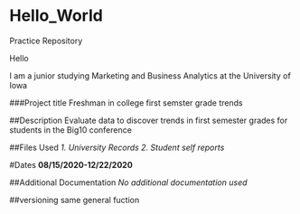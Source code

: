# Hello_World
Practice Repository

Hello

I am a junior studying Marketing and Business Analytics at the University of Iowa

###Project title 
Freshman in college first semster grade trends

##Description 
Evaluate data to discover trends in first semester grades for students in the Big10 conference

##Files Used
*1. University Records*
*2. Student self reports*

#Dates
**08/15/2020-12/22/2020**

##Additional Documentation 
*No additional documentation used*

##versioning
same general fuction
